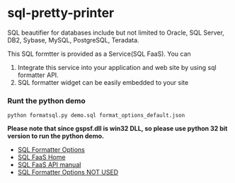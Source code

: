 sql-pretty-printer
==================

SQL beautifier for databases include but not limited to Oracle, SQL Server, DB2, Sybase, MySQL, PostgreSQL, Teradata.

This SQL formtter is provided as a Service(SQL FaaS). You can

 1. Integrate this service into your application and web site by using sql formatter API.
 2. SQL formatter widget can be easily embedded to your site 
 
### Runt the python demo
```
python formatsql.py demo.sql format_options_default.json
``` 

**Please note that since gspsf.dll is win32 DLL, so please use python 32 bit version to run the python demo.**


* [SQL Formatter Options](https://github.com/sqlparser/sql-pretty-printer/wiki/SQL-Coding-Standard-and-Guideline)
* [SQL FaaS Home](./SQL-FaaS)
* [SQL FaaS API manual](./SQL-FaaS-API-manual)
* [SQL Formatter Options NOT USED](https://github.com/sqlparser/sql-pretty-printer/wiki/PP-V3-format-options)
